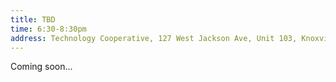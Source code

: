 ```yaml
---
title: TBD
time: 6:30-8:30pm
address: Technology Cooperative, 127 West Jackson Ave, Unit 103, Knoxville, TN
---
```


Coming soon...
